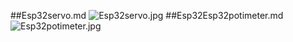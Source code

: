 ##Esp32servo.md
![Esp32servo.jpg](https://github.com/jumbokh/esp32-class/blob/master/images/servo.png?raw=true)
##Esp32Esp32potimeter.md
![Esp32potimeter.jpg](https://github.com/jumbokh/esp32-class/blob/master/images/potimeter.jpg?raw=true)
